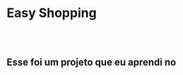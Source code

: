 <h1> Easy Shopping</h1>
<br>
<br>
<h2> Esse foi um projeto que eu aprendi no <a href="https://rodolfomori.com.br/devclub"</a></h2>
